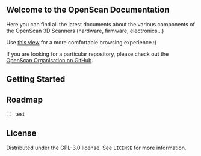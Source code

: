 ## Welcome to the OpenScan Documentation

Here you can find all the latest documents about the various components of the OpenScan 3D Scanners (hardware, firmware, electronics...)

Use [this view](https://openscan-org.github.io/OpenScan-Doc/) for a more comfortable browsing experience :)

If you are looking for a particular repository, please check out the [OpenScan Organisation on GitHub](https://github.com/OpenScan-org).

## Getting Started

## Roadmap

- [ ] test


## License

Distributed under the GPL-3.0 license. See `LICENSE` for more information. 